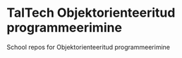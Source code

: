 # TalTech Objektorienteeritud programmeerimine
School repos for Objektorienteeritud programmeerimine
